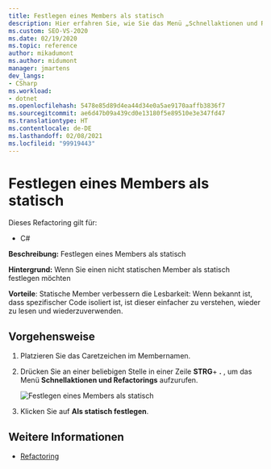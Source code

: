 ```yaml
---
title: Festlegen eines Members als statisch
description: Hier erfahren Sie, wie Sie das Menü „Schnellaktionen und Refactorings...“ verwenden, um einen Member als statisch zu kennzeichnen.
ms.custom: SEO-VS-2020
ms.date: 02/19/2020
ms.topic: reference
author: mikadumont
ms.author: midumont
manager: jmartens
dev_langs:
- CSharp
ms.workload:
- dotnet
ms.openlocfilehash: 5478e85d89d4ea44d34e0a5ae9170aaffb3836f7
ms.sourcegitcommit: ae6d47b09a439cd0e13180f5e89510e3e347fd47
ms.translationtype: HT
ms.contentlocale: de-DE
ms.lasthandoff: 02/08/2021
ms.locfileid: "99919443"
---
```

# <a name="make-member-static"></a>Festlegen eines Members als statisch

Dieses Refactoring gilt für:

- C#

**Beschreibung:** Festlegen eines Members als statisch

**Hintergrund:** Wenn Sie einen nicht statischen Member als statisch festlegen möchten

**Vorteile**: Statische Member verbessern die Lesbarkeit: Wenn bekannt ist, dass spezifischer Code isoliert ist, ist dieser einfacher zu verstehen, wieder zu lesen und wiederzuverwenden. 

## <a name="how-to"></a>Vorgehensweise

1. Platzieren Sie das Caretzeichen im Membernamen.

2. Drücken Sie an einer beliebigen Stelle in einer Zeile **STRG**+ **.** , um das Menü **Schnellaktionen und Refactorings** aufzurufen.

   ![Festlegen eines Members als statisch](media/make-member-static.png)

3. Klicken Sie auf **Als statisch festlegen**.

## <a name="see-also"></a>Weitere Informationen

- [Refactoring](../refactoring-in-visual-studio.md)

